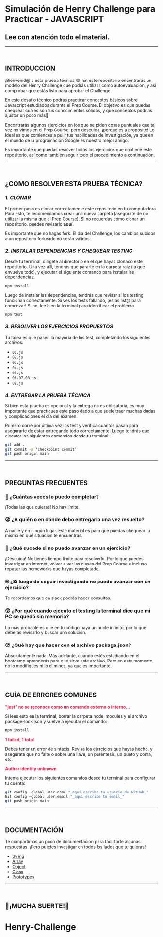 # Simulación de Henry Challenge para Practicar - JAVASCRIPT

## Lee con atención todo el material.

---

<br/>

## **INTRODUCCIÓN**

¡Bienvenid@ a esta prueba técnica 😁! En este repositorio encontrarás un modelo del Henry Challenge que podrás utilizar como autoevaluación, y así comprobar que estás listo para aprobar el Challenge.

En este desafío técnico podrás practicar conceptos básicos sobre Javascript estudiados durante el Prep Course. El objetivo es que puedas chequear cuáles son tus conocimientos sólidos, y que conceptos podrías ajustar un poco más🤩.

Encontrarás algunos ejercicios en los que se piden cosas puntuales que tal vez no vimos en el Prep Course, pero descuida, ¡porque es a propósito! Lo ideal es que comiences a pulir tus habilidades de investigación, ya que en el mundo de la programación Google es nuestro mejor amigo.

Es importante que puedas resolver todos los ejercicios que contiene este repositorio, así como también seguir todo el procedimiento a continuación.

---

<br />

## **¿CÓMO RESOLVER ESTA PRUEBA TÉCNICA?**

### **_1. CLONAR_**

El primer paso es clonar correctamente este repositorio en tu computadora. Para esto, te recomendamos crear una nueva carpeta (asegúrate de no utilizar la misma que el Prep Course). Si no recuerdas cómo clonar un repositorio, puedes revisarlo **[aquí](https://prep.soyhenry.com/primeros_pasos/)**.

Es importante que no hagas fork. El día del Challenge, los cambios subidos a un repositorio forkeado no serán válidos.

### **_2. INSTALAR DEPENDENCIAS Y CHEQUEAR TESTING_**

Desde tu terminal, dirígete al directorio en el que hayas clonado este repositorio. Una vez allí, tendrás que pararte en la carpeta raíz (la que envuelve todo), y ejecutar el siguiente comando para instalar las dependencias:

```bash
npm install
```

Luego de instalar las dependencias, tendrás que revisar si los testing funcionan correctamente. Si ves los tests fallando, ¡estás list@ para comenzar! Si no, lee bien la terminal para identificar el problema.

```bash
npm test
```

### **_3. RESOLVER LOS EJERCICIOS PROPUESTOS_**

Tu tarea es que pasen la mayoría de los test, completando los siguientes archivos:

-  `01.js`
-  `02.js`
-  `03.js`
-  `04.js`
-  `05.js`
-  `06-07-08.js`
-  `09.js`

### **_4. ENTREGAR LA PRUEBA TÉCNICA_**

Si bien esta prueba es opcional y la entrega no es obligatoria, es muy importante que practiques este paso dado a que suele traer muchas dudas y complicaciones el día del examen.

Primero corre por última vez los test y verifica cuántos pasan para asegurarte de estar entregando todo correctamente. Luego tendrás que ejecutar los siguientes comandos desde tu terminal:

```bash
git add .
git commit -m ‘checkpoint commit’
git push origin main

```

---

<br />

## **PREGUNTAS FRECUENTES**

### **🤔 ¿Cuántas veces lo puedo completar?**

¡Todas las que quieras! No hay límite.

### **😦 ¿A quién o en dónde debo entregarlo una vez resuelto?**

A nadie y en ningún lugar. Este material es para que puedas chequear tu mismo en qué situación te encuentras.

### **🤨 ¿Qué sucede si no puedo avanzar en un ejercicio?**

¡Descuida! No tienes tiempo límite para resolverlo. Por lo que puedes investigar en internet, volver a ver las clases del Prep Course e incluso repasar las homeworks que hayas completado.

### **🤓 ¿Si luego de seguir investigando no puedo avanzar con un ejercicio?**

Te recordamos que en slack podrás hacer consultas.

### **😲 ¿Por qué cuando ejecuto el testing la terminal dice que mi PC se quedó sin memoria?**

Lo más probable es que en tu código haya un bucle infinito, por lo que deberás revisarlo y buscar una solución.

### **😗 ¿Qué hay que hacer con el archivo package.json?**

Absolutamente nada. Más adelante, cuando estés estudiando en el bootcamp aprenderás para qué sirve este archivo. Pero en este momento, no lo modifiques ni lo elimines, ya que es importante.

---

<br />

## **GUÍA DE ERRORES COMUNES**

<p style="color: #f92850; font-weight: bold;">"jest" no se reconoce como un comando externo o interno...</p>

Si lees esto en la terminal, borrar la carpeta node_modules y el archivo package-lock.json y vuelve a ejecutar el comando:

```bash
npm install
```

<p style="color: #f92850; font-weight: bold;">1 failed, 1 total</p>

Debes tener un error de sintaxis. Revisa los ejercicios que hayas hecho, y asegúrate que no falte o sobre una llave, un paréntesis, un punto y coma, etc.

<p style="color: #f92850; font-weight: bold;">Author identity unknown</p>

Intenta ejecutar los siguientes comandos desde tu terminal para configurar tu cuenta:

```bash
git config –global user.name "_aquí escribe tu usuario de GitHub_"
Git config –global user.email "_aquí escribe tu email_"
git push origin main

```

---

<br />

## **DOCUMENTACIÓN**

Te compartimos un poco de documentación para facilitarte algunas respuestas. ¡Pero puedes investigar en todos los lados que tu quieras!

-  [String](https://developer.mozilla.org/es/docs/Web/JavaScript/Reference/Global_Objects/String)
-  [Array](https://developer.mozilla.org/es/docs/Web/JavaScript/Reference/Global_Objects/Array)
-  [Object](https://developer.mozilla.org/es/docs/Web/JavaScript/Reference/Global_Objects/Object)
-  [Class](https://developer.mozilla.org/es/docs/Web/JavaScript/Reference/Classes)
-  [Prototypes](https://developer.mozilla.org/es/docs/Learn/JavaScript/Objects/Object_prototypes)

---

<br />

## **💪¡MUCHA SUERTE!👊**
# Henry-Challenge
